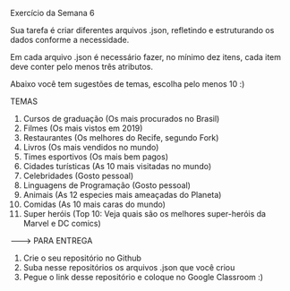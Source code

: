 Exercício da Semana 6

Sua tarefa é criar diferentes arquivos .json, 
refletindo e estruturando os dados conforme a necessidade.

Em cada arquivo .json é necessário fazer, no mínimo dez itens, 
cada item deve conter pelo menos três atributos. 

Abaixo você tem sugestões de temas, escolha pelo menos 10 :)

TEMAS

1. Cursos de graduação (Os mais procurados no Brasil)
4. Filmes (Os mais vistos em 2019)
5. Restaurantes (Os melhores do Recife, segundo Fork)
6. Livros (Os mais vendidos no mundo)
8. Times esportivos (Os mais bem pagos)
9. Cidades turísticas (As 10 mais visitadas no mundo)
12. Celebridades (Gosto pessoal)
16. Linguagens de Programação (Gosto pessoal)
17. Animais (As 12 especies mais ameaçadas do Planeta)
22. Comidas (As 10 mais caras do mundo)
24. Super heróis (Top 10: Veja quais são os melhores super-heróis da Marvel e DC comics)



---> PARA ENTREGA
1. Crie o seu repositório no Github
2. Suba nesse repositórios os arquivos .json que você criou
3. Pegue o link desse repositório e coloque no Google Classroom :)